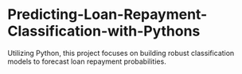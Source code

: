 # Predicting-Loan-Repayment-Classification-with-Pythons
Utilizing Python, this project focuses on building robust classification models to forecast loan repayment probabilities.
